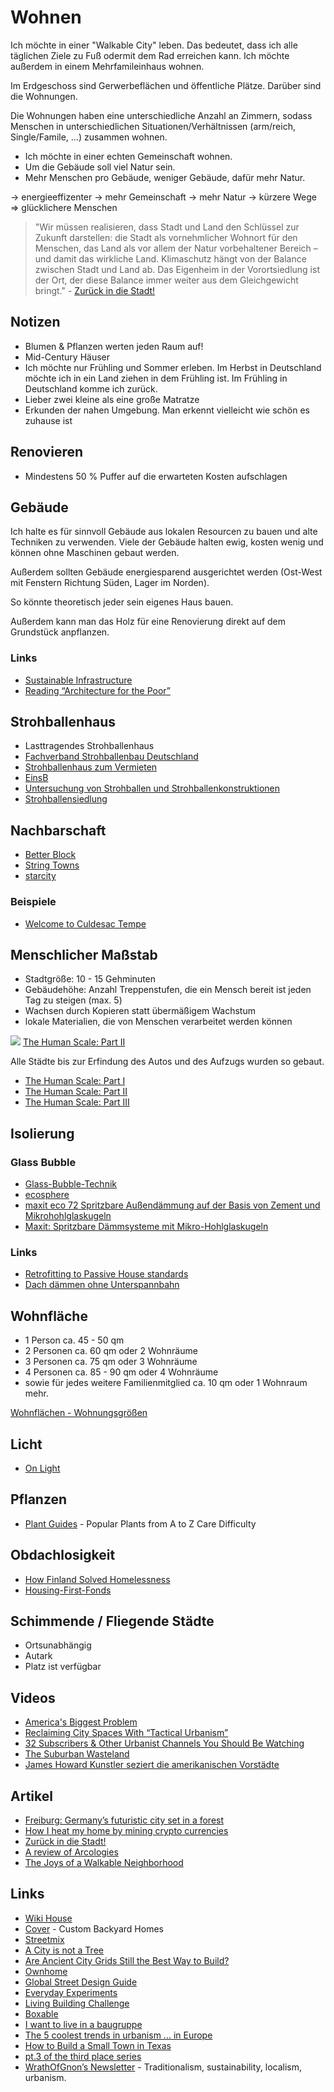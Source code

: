 # Wohnen

Ich möchte in einer "Walkable City" leben. Das bedeutet, dass ich alle täglichen Ziele zu Fuß odermit dem Rad erreichen kann. Ich möchte außerdem in einem Mehrfamileinhaus wohnen.

Im Erdgeschoss sind Gerwerbeflächen und öffentliche Plätze. Darüber sind die Wohnungen. 

Die Wohnungen haben eine unterschiedliche Anzahl an Zimmern, sodass Menschen in unterschiedlichen Situationen/Verhältnissen (arm/reich, Single/Famile, ...) zusammen wohnen. 

- Ich möchte in einer echten Gemeinschaft wohnen.
- Um die Gebäude soll viel Natur sein.
- Mehr Menschen pro Gebäude, weniger Gebäude, dafür mehr Natur.

-> energieeffizenter
-> mehr Gemeinschaft
-> mehr Natur
-> kürzere Wege
=> glücklichere Menschen

> "Wir müssen realisieren, dass Stadt und Land den Schlüssel zur Zukunft darstellen: die Stadt als vornehmlicher Wohnort für den Menschen, das Land als vor allem der Natur vorbehaltener Bereich – und damit das wirkliche Land. Klimaschutz hängt von der Balance zwischen Stadt und Land ab. Das Eigenheim in der Vorortsiedlung ist der Ort, der diese Balance immer weiter aus dem Gleichgewicht bringt." - [Zurück in die Stadt!](https://www.zeit.de/wirtschaft/2021-02/einfamilienhaeuser-klimaschutz-debatte-eigenheim-gruene-stadt-land/seite-2)

## Notizen

- Blumen & Pflanzen werten jeden Raum auf!
- Mid-Century Häuser
- Ich möchte nur Frühling und Sommer erleben. Im Herbst in Deutschland möchte ich in ein Land ziehen in dem Frühling ist. Im Frühling in Deutschland komme ich zurück.
- Lieber zwei kleine als eine große Matratze
- Erkunden der nahen Umgebung. Man erkennt vielleicht wie schön es zuhause ist

## Renovieren

- Mindestens 50 % Puffer auf die erwarteten Kosten aufschlagen

## Gebäude

Ich halte es für sinnvoll Gebäude aus lokalen Resourcen zu bauen und alte Techniken zu verwenden. Viele der Gebäude halten ewig, kosten wenig und können ohne Maschinen gebaut werden.

Außerdem sollten Gebäude energiesparend ausgerichtet werden (Ost-West mit Fenstern Richtung Süden, Lager im Norden).

So könnte theoretisch jeder sein eigenes Haus bauen.

Außerdem kann man das Holz für eine Renovierung direkt auf dem Grundstück anpflanzen.

### Links

- [Sustainable Infrastructure](https://wrathofgnon.substack.com/p/sustainable-infrastructure)
- [Reading “Architecture for the Poor”](https://wrathofgnon.substack.com/p/reading-architecture-for-the-poor)

## Strohballenhaus

- Lasttragendes Strohballenhaus
- [Fachverband Strohballenbau Deutschland](https://fasba.de/)
- [Strohballenhaus zum Vermieten](http://pulvermaar.de/Strohballenhaus/Vermietung)
- [EinsB](http://einsb.haus/)
- [Untersuchung von Strohballen und Strohballenkonstruktionen](https://www.uni-kassel.de/upress/online/frei/978-3-89958-422-6.volltext.frei.pdf)
- [Strohballensiedlung](https://strohballensiedlung.de/)

## Nachbarschaft

- [Better Block](https://www.betterblock.org/)
- [String Towns](https://www.strongtowns.org/)
- [starcity](https://starcity.com/)

### Beispiele 

- [Welcome to Culdesac Tempe](https://culdesac.com/)

## Menschlicher Maßstab

- Stadtgröße: 10 - 15 Gehminuten
- Gebäudehöhe: Anzahl Treppenstufen, die ein Mensch bereit ist jeden Tag zu steigen (max. 5)
- Wachsen durch Kopieren statt übermäßigem Wachstum
- lokale Materialien, die von Menschen verarbeitet werden können

![](https://cdn.substack.com/image/fetch/w_1456,c_limit,f_auto,q_auto:good,fl_progressive:steep/https%3A%2F%2Fbucketeer-e05bbc84-baa3-437e-9518-adb32be77984.s3.amazonaws.com%2Fpublic%2Fimages%2F7c3c805b-7680-4538-8222-5067d6f14f43_1448x2048.jpeg)
[The Human Scale: Part II](https://wrathofgnon.substack.com/p/the-human-scale-part-ii)

Alle Städte bis zur Erfindung des Autos und des Aufzugs wurden so gebaut.

- [The Human Scale: Part I](https://wrathofgnon.substack.com/p/the-human-scale)
- [The Human Scale: Part II](https://wrathofgnon.substack.com/p/the-human-scale-part-ii)
- [The Human Scale: Part III](https://wrathofgnon.substack.com/p/the-human-scale-part-iii)

## Isolierung

### Glass Bubble

- [Glass-Bubble-Technik](https://www.swr.de/wissen/deutscher-zukunftspreis-glass-bubble-daemmung-100.html)
- [ecosphere](https://www.maxit-ecosphere.de/)
- [maxit eco 72 Spritzbare Außendämmung auf der Basis von Zement und Mikrohohlglaskugeln](https://www.maxit.de/produkte/ecosphere/maxit-eco-72/)
- [Maxit: Spritzbare Dämmsysteme mit Mikro-Hohlglaskugeln](https://www.haustec.de/gebaeudehuelle/daemmung/maxit-spritzbare-daemmsysteme-mit-mikro-hohlglaskugeln)

### Links

- [Retrofitting to Passive House standards](https://www.youtube.com/watch?v=wN34zF7e4J8)
- [Dach dämmen ohne Unterspannbahn](https://www.rathscheck.de/magazin/dach-daemmen-ohne-unterspannbahn-wie-gehe-ich-vor/#)

## Wohnfläche

- 1 Person ca. 45 - 50 qm
- 2 Personen ca. 60 qm oder 2 Wohnräume
- 3 Personen ca. 75 qm oder 3 Wohnräume
- 4 Personen ca. 85 - 90 qm oder 4 Wohnräume
- sowie für jedes weitere Familienmitglied ca. 10 qm oder 1 Wohnraum mehr.

[Wohnflächen - Wohnungsgrößen](https://nullbarriere.de/wohnflaechen.htm)

## Licht

- [On Light](https://paulskallas.substack.com/p/on-light-part-2)

## Pflanzen

- [Plant Guides](https://howmanyplants.com/plant-guides) - Popular Plants from A to Z Care Difficulty

## Obdachlosigkeit

- [How Finland Solved Homelessness](https://www.huffpost.com/entry/homelessness-finland-housing-first_n_5c503844e4b0f43e410ad8b6)
- [Housing-First-Fonds](https://www.housingfirstfonds.de/)

## Schimmende / Fliegende Städte

- Ortsunabhängig
- Autark
- Platz ist verfügbar

## Videos

- [America's Biggest Problem](https://www.youtube.com/watch?v=-lD7VqQbrEw&feature=share)
- [Reclaiming City Spaces With “Tactical Urbanism”](https://www.youtube.com/watch?v=waiI9EQTdaw)
- [32 Subscribers & Other Urbanist Channels You Should Be Watching](https://www.youtube.com/watch?v=qSW5xy_kg9E)
- [The Suburban Wasteland](https://www.youtube.com/watch?v=4c6rIt0fe7w&list=PLamwye612GauJGF1_Q4hEaIvaml8QyLSp)
- [James Howard Kunstler seziert die amerikanischen Vorstädte](https://www.youtube.com/watch?v=Q1ZeXnmDZMQ)

## Artikel

- [Freiburg: Germany’s futuristic city set in a forest](http://www.bbc.com/travel/story/20200715-freiburg-germanys-futuristic-city-set-in-a-forest)
- [How I heat my home by mining crypto currencies](https://blog.haschek.at/2021/how-i-heat-my-home-by-mining.html)
- [Zurück in die Stadt!](https://www.zeit.de/wirtschaft/2021-02/einfamilienhaeuser-klimaschutz-debatte-eigenheim-gruene-stadt-land?utm_source=pocket-newtab-global-de-DE)
- [A review of Arcologies](https://daryanenergyblog.wordpress.com/2017/07/23/a-review-of-arcologies/amp/)
- [The Joys of a Walkable Neighborhood](https://www.getrichslowly.org/walking/)

## Links

- [Wiki House](https://www.wikihouse.cc/)
- [Cover](https://buildcover.com/) - Custom Backyard Homes
- [Streetmix](https://streetmix.net/-/1302457)
- [A City is not a Tree](https://twitter.com/NajlaAlariefy/status/1315329838559965191)
- [Are Ancient City Grids Still the Best Way to Build?](https://www.freethink.com/videos/city-grids)
- [Ownhome](https://ownworld.org/)
- [Global Street Design Guide](https://globaldesigningcities.org/publication/global-street-design-guide/)
- [Everyday Experiments](https://everydayexperiments.com/)
- [Living Building Challenge](https://living-future.org/lbc/)
- [Boxable](https://www.boxabl.com/)
- [I want to live in a baugruppe](https://grist.org/cities/i-want-to-live-in-a-baugruppe/)
- [The 5 coolest trends in urbanism ... in Europe](https://www.volts.wtf/p/the-5-coolest-trends-in-urbanism)
- [How to Build a Small Town in Texas](https://wrathofgnon.substack.com/p/how-to-build-a-small-town-in-texas)
- [pt.3 of the third place series](https://wellnesswisdom.substack.com/p/-wellness-wisdom-vol40-the-future)
- [WrathOfGnon’s Newsletter](https://wrathofgnon.substack.com/) - Traditionalism, sustainability, localism, urbanism.